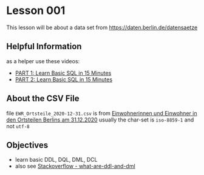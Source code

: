 # Lesson 001 
This lesson will be about a data set from https://daten.berlin.de/datensaetze

## Helpful Information
as a helper use these videos: 
 - [PART 1: Learn Basic SQL in 15 Minutes](https://www.youtube.com/watch?v=kbKty5ZVKMY)
 - [PART 2: Learn Basic SQL in 15 Minutes](https://www.youtube.com/watch?v=gm6tNK_iOHs)

## About the CSV File
file `EWR_Ortsteile_2020-12-31.csv` is from [Einwohnerinnen und Einwohner in den Ortsteilen Berlins am 31.12.2020](https://daten.berlin.de/datensaetze/einwohnerinnen-und-einwohner-den-ortsteilen-berlins-am-31122020)
usually the char-set is `iso-8859-1` and not `utf-8`

## Objectives
 - learn basic DDL, DQL, DML, DCL
 - also see [Stackoverflow - what-are-ddl-and-dml](https://stackoverflow.com/questions/2578194/what-are-ddl-and-dml/2578207)